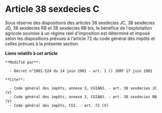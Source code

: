# Article 38 sexdecies C

Sous réserve des dispositions des articles 38 sexdecies JC, 38 sexdecies JD, 38 sexdecies RB et 38 sexdecies RB bis, le
bénéfice de l'exploitation agricole soumise à un régime réel d'imposition est déterminé et imposé selon les dispositions
prévues à l'article 72 du code général des impôts et celles prévues à la présente section.

**Liens relatifs à cet article**

	**Modifié par**:

	  - Décret n°2001-524 du 14 juin 2001 - art. 1 () JORF 17 juin 2001

	**Cite**:

	  - Code général des impôts, annexe 3, CGIAN3. - art. 38 sexdecies JC (V)
	  - Code général des impôts, annexe 3, CGIAN3. - art. 38 sexdecies RB (V)
	  - Code général des impôts, CGI. - art. 72 (V)
